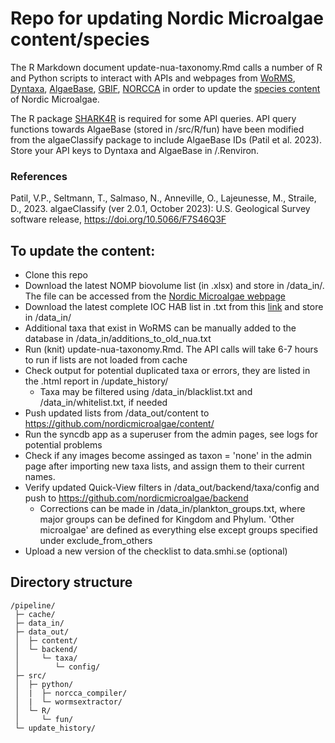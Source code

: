 # Repo for updating Nordic Microalgae content/species

The R Markdown document update-nua-taxonomy.Rmd calls a number of R and Python scripts to interact with APIs and webpages from [WoRMS](https://www.marinespecies.org/), [Dyntaxa](https://namnochslaktskap.artfakta.se/), [AlgaeBase](https://www.algaebase.org/), [GBIF](https://www.gbif.org/), [NORCCA](https://norcca.scrol.net/) in order to update the [species content](https://github.com/nordicmicroalgae/content/tree/master/species) of Nordic Microalgae.

The R package [SHARK4R](https://github.com/sharksmhi/SHARK4R/) is required for some API queries. API query functions towards AlgaeBase (stored in /src/R/fun) have been modified from the algaeClassify package to include AlgaeBase IDs (Patil et al. 2023). Store your API keys to Dyntaxa and AlgaeBase in /.Renviron.

### References
Patil, V.P., Seltmann, T., Salmaso, N., Anneville, O., Lajeunesse, M., Straile, D., 2023. algaeClassify (ver 2.0.1, October 2023): U.S. Geological Survey software release, https://doi.org/10.5066/F7S46Q3F

## To update the content:
* Clone this repo
* Download the latest NOMP biovolume list (in .xlsx) and store in /data_in/. The file can be accessed from the [Nordic Microalgae webpage](http://nordicmicroalgae.org/tools)
* Download the latest complete IOC HAB list in .txt from this [link](https://www.marinespecies.org/hab/aphia.php?p=download&what=taxlist) and store in /data_in/
* Additional taxa that exist in WoRMS can be manually added to the database in /data_in/additions_to_old_nua.txt
* Run (knit) update-nua-taxonomy.Rmd. The API calls will take 6-7 hours to run if lists are not loaded from cache
* Check output for potential duplicated taxa or errors, they are listed in the .html report in /update_history/
  * Taxa may be filtered using /data_in/blacklist.txt and /data_in/whitelist.txt, if needed
* Push updated lists from /data_out/content to https://github.com/nordicmicroalgae/content/
* Run the syncdb app as a superuser from the admin pages, see logs for potential problems
* Check if any images become assinged as taxon = 'none' in the admin page after importing new taxa lists, and assign them to their current names.
* Verify updated Quick-View filters in /data_out/backend/taxa/config and push to https://github.com/nordicmicroalgae/backend
  * Corrections can be made in /data_in/plankton_groups.txt, where major groups can be defined for Kingdom and Phylum. 'Other microalgae' are defined as everything else except groups specified under exclude_from_others
* Upload a new version of the checklist to data.smhi.se (optional)

## Directory structure
```
/pipeline/
 ├─ cache/
 ├─ data_in/
 ├─ data_out/
 │  ├─ content/
 │  └─ backend/
 │     └─ taxa/
 │        └─ config/
 ├─ src/
 │  ├─ python/
 │  |  ├─ norcca_compiler/
 │  |  └─ wormsextractor/
 │  └─ R/
 │     └─ fun/
 └─ update_history/

```
